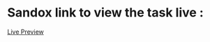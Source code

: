 # Sandox link to view the task live :

[Live Preview](https://codesandbox.io/s/skelly-coding-interview-2nd-ques-ugobo?file=/src/App.js)

